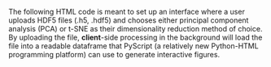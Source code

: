 The following HTML code is meant to set up an interface where a user uploads HDF5 files (.h5, .hdf5) and chooses either principal component analysis (PCA) or t-SNE as their dimensionality reduction method of choice. By uploading the file, **client**-side processing in the background will load the file into a readable dataframe that PyScript (a relatively new Python-HTML programming platform) can use to generate interactive figures.
